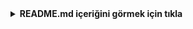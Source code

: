 <details> <summary><strong>README.md içeriğini görmek için tıkla</strong></summary>
🎯 Marketing Department Customer Segmentation Project
Bu proje, bir kredi kartı müşteri veri seti üzerinde müşteri segmentasyonu gerçekleştirmek amacıyla geliştirilmiştir. Makine öğrenmesi ve derin öğrenme tabanlı yöntemlerle müşterilerin davranış kalıplarını keşfetmeyi ve pazarlama stratejilerini destekleyecek öngörücü modeller oluşturmayı hedefler.

📊 Proje Amacı
Kredi kartı müşteri verilerini analiz ederek müşteri segmentleri belirlemek

Farklı segmentlerin harcama ve ödeme alışkanlıklarını incelemek

Pazarlama kampanyalarını hedef segmentlere yönelik optimize etmek

🧠 Kullanılan Yöntemler
Veri Yükleme ve Ön İşleme

Keşifsel Veri Analizi (EDA) ve görselleştirme

Özellik Mühendisliği

K-Means Kümeleme

Optimum küme sayısını Elbow Method ile belirleme

Boyut İndirgeme

PCA (Principal Component Analysis) ile görselleştirme

Autoencoder tabanlı boyut indirgeme

Model Değerlendirme

Silhouette Score

Küme içi ve küme dışı mesafe analizleri

🛠️ Kullanılan Teknolojiler
Python

pandas, numpy, matplotlib, seaborn

scikit-learn

keras (TensorFlow backend)

Google Colab / Jupyter Notebook

📁 Dosya Yapısı
Dosya	Açıklama
Marketing_Department_Skeleton().ipynb	Projenin ana Jupyter defteri. Tüm adımlar bu dosyada yer alır.
README.md	Proje tanıtımı ve çalışma adımları hakkında özet belge.
data/	Kredi kartı müşteri verilerini içeren CSV dosyası.

🔍 Veri Kümesi
Kaggle’dan indirilen kredi kartı müşteri veri seti;
yaş, cinsiyet, eğitim, yıllık gelir, kredi limiti,
alışveriş tutarları, nakit avans bilgileri ve ödeme istatistikleri
gibi demografik ve finansal özellikleri içerir.

🚀 Nasıl Kullanılır?
Google Colab üzerinde veya yerel Jupyter ortamında Marketing_Department_Skeleton().ipynb dosyasını açın.

Gerekli kütüphaneleri yükleyin:

bash
Kopyala
Düzenle
pip install pandas numpy scikit-learn keras matplotlib seaborn
Drive’ınızı bağlayın ve data/ccdata.csv dosyasının yolunu belirtin.

Hücreleri sırayla çalıştırarak tüm analiz ve modelleme adımlarını gerçekleştirin.

Tüm hücreleri tek seferde çalıştırmak için: Runtime > Run all

📈 Model Performansı
Elbow Method sonucu optimum 4–5 küme olarak belirlendi.

Silhouette Score ile her bir kümenin ayrışma ve iç tutarlılığı değerlendirildi.

PCA ve Autoencoder çıktıları, veri setinin iki boyuta indirgenmiş görselleştirmelerini içerir.

✍️ Katkıda Bulunma
Eğitim ve araştırma amaçlı hazırlanmıştır.
İyileştirme önerileriniz ve katkılarınız için lütfen pull request gönderin!

📜 Lisans
MIT Lisansı

</details>
